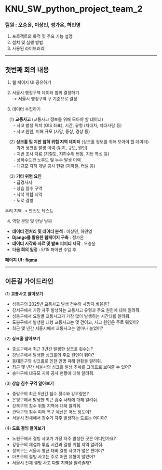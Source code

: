# KNU_SW_python_project_team_2

### 팀원 : 오승윤, 이상민, 정가온, 허민영

1. 프로젝트의 목적 및 주요 기능 설명
2. 설치 및 실행 방법
3. 사용된 라이브러리

---
## 첫번째 회의 내용

1. 웹 페이지 UI 공유하기
  
2. 서울시 행정구역 데이터 범위 결정하기  
-> 서울시 행정구역 구 기준으로 결정

3. 데이터 수집하기  

 (1) **교통사고** (교통사고 정보를 위해 모아야 할 데이터)  
  - 사고 발생 위치 (GIS 좌표), 시간, 유형 (차대차, 차대사람 등)  
  - 사고 원인, 피해 규모 (사망, 중상, 경상 등)  

 (2) **싱크홀 및 지반 침하 위험 지역 데이터** (싱크홀 정보를 위해 모아야 할 데이터)  
  - 과거 싱크홀 발생 이력 (위치, 규모, 원인)  
  - 지반 조사 자료 (지질도, 지하수위 변동, 지반 특성 등)  
  - 상하수도관 노후도 및 누수 발생 이력  
  - 대규모 지하 개발 공사 현황 (지하철, 터널 등)  

 (3) **기타 위험 요인**  
  - 급경사지  
  - 상습 침수 구역  
  - 낙석 위험 지역  
  - 도로 결빙

우리 지역 -> 안전도 테스트
  
4. 역할 분담 및 만날 날짜
  - **데이터 전처리 및 데이터 분석** : 이상민, 허민영
  - **Django를 활용한 웹페이지 구축** : 정가온
  - **데이터 시각화 자료 및 발표 피피티 제작** : 오승윤
  - **다음 회의 일정** : 5/15 파이썬 수업 후

**페이지 UI : [figma](https://www.figma.com/design/EVlEsAvssMzduNOMQqq03p/Data-##Visualization-Package--Community---Community-?m=auto&t=EaSnN1FVl4JoH4ck-6)**

---
## 이든길 가이드라인
(1) **교통사고 알아보기**
- 성북구의 2025년 교통사고 발생 건수와 사망자 비율은?
- 강서구에서 가장 자주 발생하는 교통사고 유형과 주요 원인에 대해 알려줘.
- 성동구에서 요일별 교통사고가 가장 많이 발생하는 시간대를 알려줘.
- 도봉구에서 발생한 대형 교통사고는 몇 건이고, 사고 원인은 주로 뭐였어?
- 최근 몇 년간 서울시에서 교통사고는 얼마나 늘었어?

(2) **싱크홀 알아보기**
- 종로구에서 최근 3년간 발생한 싱크홀 횟수는?
- 강남구에서 발생한 싱크홀의 주요 원인이 뭐야?
- 동대문구의 싱크홀로 인한 인명 피해 현황을 알려줘.
- 최근 몇 년간 서울시의 싱크홀 발생 추세를 그래프로 보여줄 수 있어?
- 송파구에 대규모 지하 공사 현황에 대해 알려줘.

(3) **상습 침수 구역 알아보기**
- 중랑구의 최근 5년간 침수 횟수와 강우량은?
- 은평구에서 발생한 최근 홍수 사례에 대해 알려줘.
- 강북구의 침수 위험 지역에 대해 알려줘.
- 관악구의 침수 피해 복구 예산은 어느 정도야?
- 서울시 전체에서 침수가 자주 발생하는 도로는 어디야?

(4) **도로 결빙 알아보기**
- 노원구에서 결빙 사고가 가장 자주 발생한 곳은 어디인가요?
- 강동구의 제설차 투입 시간과 결빙 위험 지역 알려줘.
- 성북구는 서울시 평균 대비 결빙 사고가 많은 편이야?
- 마포구의 결빙 사고는 주로 어떤 유형이 많았어?
- 서울시 전체 결빙 사고 다발 지역을 알려줄래?
